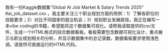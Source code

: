 我有一份Kaggle数据集"Global AI Job Market & Salary Trends 2025" #ai_job_dataset.csv 。我主要关注三个职业规划方面的用例：1）了解各职位的技能要求；2）对比不同国家的就业机会；3）规划职业发展路径。我正在编写一本vibe coding的书籍，希望能将这个数据集可视化。请帮我读取提供的csv文件，生成一个HTML格式的综合数据看板。看板需要包含数据可视化设计，重点展示与职业规划相关的分析，并显示数据集中的总记录数。数据看板要求使用浅色调。请提供可直接运行的HTML代码。